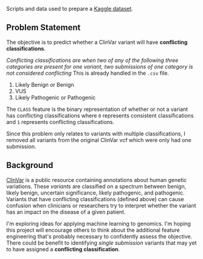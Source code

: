 Scripts and data used to prepare a [Kaggle dataset](https://www.kaggle.com/kevinarvai/clinvar-conflicting).

## Problem Statement

The objective is to predict whether a ClinVar variant will have **conflicting classifications**.

*Conflicting classifications are when two of any of the following three categories are present for one variant, two submissions of one category is not considered conflicting*
This is already handled in the `.csv` file.
1. Likely Benign or Benign
2. VUS
3. Likely Pathogenic or Pathogenic

The `CLASS` feature is the binary representation of whether or not a variant has conflicting classifications where `0` represents consistent classifications and `1` represents conflicting classifications.

Since this problem only relates to variants with multiple classifications, I removed all variants from the original ClinVar vcf which were only had one submission.

## Background

[ClinVar](https://www.ncbi.nlm.nih.gov/clinvar/) is a public resource containing annotations about human genetic variations. These *variants* are classified on a spectrum between benign, likely benign, uncertain significance, likely pathogenic, and pathogenic. Variants that have conflicting classifications (defined above) can cause confusion when clinicians or researchers try to interpret whether the variant has an impact on the disease of a given patient.  

I'm exploring ideas for applying machine learning to genomics. I'm hoping this project will encourage others to think about the additional feature engineering that's probably necessary to confidently assess the objective. There could be benefit to identifying *single submission* variants that may yet to have assigned a **conflicting classification**.
